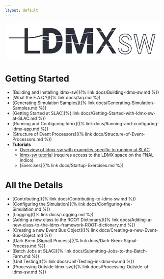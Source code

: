 ```yaml
---
layout: default
---
```


<p align="center">
    <img src="/img/ldmx_logo_dark.png" width="500">
</p>

# Getting Started
- [Building and Installing ldmx-sw]({% link docs/Building-ldmx-sw.md %})
- [What the F.A.Q.?]({% link docs/faq.md %})
- [Generating Simulation Samples]({% link docs/Generating-Simulation-Samples.md %})
- [Getting Started at SLAC](%{ link docs/Getting-Started-with-ldmx-sw-at-SLAC.md %})
- [Running and Configuring ldmx]({% link docs/Running-and-configuring-ldmx-app.md %})
- [Structure of Event Processors]({% link docs/Structure-of-Event-Processors.md %})
- __Tutorials__
  - [Overview of ldmx-sw with examples specific to running at SLAC](https://tinyurl.com/y9lzvzwv)
  - [ldmx-sw tutorial](https://tinyurl.com/yd4w4vtf) (requires access to the LDMX space on the FNAL indico)
  - [Exercises]({% link docs/Startup-Exercises.md %})

# All the Details
- [Contributing]({% link docs/Contributing-to-ldmx-sw.md %})
- [Configuring the Simulation]({% link docs/Configuring-the-Simulation.md %})
- [Logging]({% link docs/Logging.md %})
- [Adding a new class to the ROOT Dictionary]({% link docs/Adding-a-new-class-to-the-ldmx-framework-ROOT-dictionary.md %})
- [Creating a new Event Bus Object]({% link docs/Creating-a-new-Event-Bus-Object.md %})
- [Dark Brem (Signal) Process]({% link docs/Dark-Brem-Signal-Process.md %})
- [Batch Jobs at SLAC]({% link docs/Submitting-Jobs-to-the-Batch-Farm.md %})
- [Unit Testing]({% link docs/Unit-Testing-in-ldmx-sw.md %})
- [Processing Outside ldmx-sw]({% link docs/Processing-Outside-of-ldmx-sw.md %})

